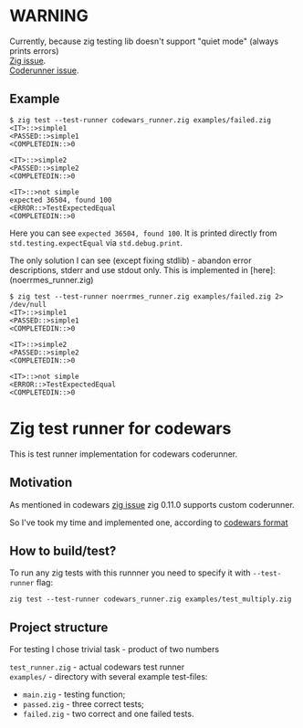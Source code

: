 # WARNING

Currently, because zig testing lib doesn't support "quiet mode" (always prints errors) \
[Zig issue](https://github.com/ziglang/zig/issues/14245). \
[Coderunner issue](https://github.com/codewars/runner/issues/136).

## Example 
```shell
$ zig test --test-runner codewars_runner.zig examples/failed.zig
<IT>::>simple1
<PASSED::>simple1
<COMPLETEDIN::>0

<IT>::>simple2
<PASSED::>simple2
<COMPLETEDIN::>0

<IT>::>not simple
expected 36504, found 100
<ERROR::>TestExpectedEqual
<COMPLETEDIN::>0

```

Here you can see `expected 36504, found 100`. It is printed directly from `std.testing.expectEqual` via `std.debug.print`.

The only solution I can see (except fixing stdlib) - abandon error descriptions, stderr and use stdout only. This is implemented in [here]:(noerrmes_runner.zig)
```shell
$ zig test --test-runner noerrmes_runner.zig examples/failed.zig 2> /dev/null
<IT>::>simple1
<PASSED::>simple1
<COMPLETEDIN::>0

<IT>::>simple2
<PASSED::>simple2
<COMPLETEDIN::>0

<IT>::>not simple
<ERROR::>TestExpectedEqual
<COMPLETEDIN::>0
```

# Zig test runner for codewars

This is test runner implementation for codewars coderunner.

## Motivation

As mentioned in codewars [zig issue](https://github.com/codewars/runner/issues/136) zig 0.11.0 supports custom coderunner.

So I've took my time and implemented one, according to [codewars format](https://github.com/codewars/runner/blob/main/docs/messages.md)

## How to build/test?

To run any zig tests with this runnner you need to specify it with `--test-runner` flag:
```shell
zig test --test-runner codewars_runner.zig examples/test_multiply.zig
```

## Project structure

For testing I chose trivial task - product of two numbers

`test_runner.zig` - actual codewars test runner \
`examples/` - directory with several example test-files:
- `main.zig` - testing function;
- `passed.zig` - three correct tests;
- `failed.zig` - two correct and one failed tests.
